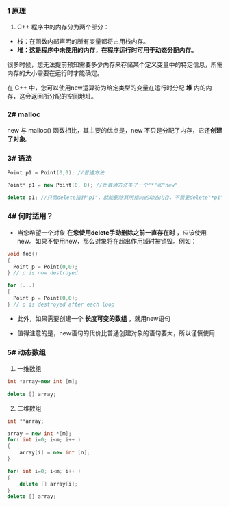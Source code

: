 ### **1 原理**
1. C++ 程序中的内存分为两个部分：
- 栈：在函数内部声明的所有变量都将占用栈内存。
- **堆：这是程序中未使用的内存，在程序运行时可用于动态分配内存。**

很多时候，您无法提前预知需要多少内存来存储某个定义变量中的特定信息，所需内存的大小需要在运行时才能确定。

在 C++ 中，您可以使用new运算符为给定类型的变量在运行时分配 **堆** 内的内存，这会返回所分配的空间地址。

### 2# malloc
new 与 malloc() 函数相比，其主要的优点是，new 不只是分配了内存，它还**创建了对象**。

### 3# 语法

```cpp
Point p1 = Point(0,0); //普通方法
```

```cpp
Point* p1 = new Point(0, 0); //比普通方法多了一个"*"和"new"

delete p1; //只需delete指针"p1"，就能删除其所指向的动态内存，不需要delete"*p1"
```

### 4# 何时适用？

- 当您希望一个对象 **在您使用delete手动删除之前一直存在时** ，应该使用new。如果不使用new，那么对象将在超出作用域时被销毁。例如：

```cpp
void foo()
{
  Point p = Point(0,0);
} // p is now destroyed.

for (...)
{
  Point p = Point(0,0);
} // p is destroyed after each loop
```

- 此外，如果需要创建一个 **长度可变的数组** ，就用new语句

- 值得注意的是，new语句的代价比普通创建对象的语句要大，所以谨慎使用


### 5# 动态数组

1. 一维数组
```cpp
int *array=new int [m];
 
delete [] array;
```

2. 二维数组
```cpp
int **array;

array = new int *[m];
for( int i=0; i<m; i++ )
{
    array[i] = new int [n];
}

for( int i=0; i<m; i++ )
{
    delete [] array[i];
}
delete [] array;
```
